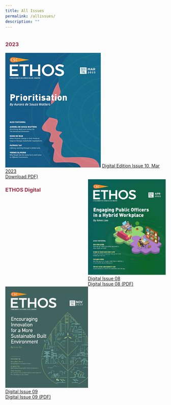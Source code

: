 ```yaml
---
title: All Issues
permalink: /allissues/
description: ""
---
```

<style>
	
.grid-container h3
{
	color: #9f2943;
}
	
.grid-container {
  display: grid;
  grid-template-columns: auto auto; 
}

	

	


	

	

</style>

<div id="digital10" class="grid-container">
	
<div class="grid-item">
	<h3>2023</h3>	
<img src="/images/Ethos_Thumbnails_Cover/ethosdigital10.jpg">
<a href="#">Digital Edition Issue 10, Mar 2023</a><br>
<a href="#">Download PDF)</a>

</div>	
	
</div>


<div id="digital" class="grid-container">
<h3> ETHOS Digital </h3>
	
<div id="digital1" class="grid-item">
<img src="/images/Ethos_Images/Ethos_Digital_Issue_08/EthosDigital_Issue08_Cover.jpg"><br>
	<a href="#">Digital Issue 08</a><br>
	<a href="#">Digital Issue 08 (PDF)</a>	
</div>
	
<div id="digital2" class="grid-item">
<img src="/images/Ethos_Images/Ethos_Digital_Issue_09/EthosDigital_IssueNov22.jpg"><br>
<a href="#">Digital Issue 09</a><br>
<a href="#">Digital Issue 09 (PDF)</a>
</div>
	
</div>